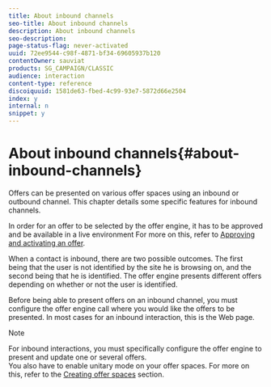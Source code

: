 ```yaml
---
title: About inbound channels
seo-title: About inbound channels
description: About inbound channels
seo-description: 
page-status-flag: never-activated
uuid: 72ee9544-c98f-4871-bf34-69605937b120
contentOwner: sauviat
products: SG_CAMPAIGN/CLASSIC
audience: interaction
content-type: reference
discoiquuid: 1581de63-fbed-4c99-93e7-5872d66e2504
index: y
internal: n
snippet: y
---
```


# About inbound channels{#about-inbound-channels}

Offers can be presented on various offer spaces using an inbound or outbound channel. This chapter details some specific features for inbound channels.

In order for an offer to be selected by the offer engine, it has to be approved and be available in a live environment For more on this, refer to [Approving and activating an offer](../../interaction/using/approving-and-activating-an-offer.md).

When a contact is inbound, there are two possible outcomes. The first being that the user is not identified by the site he is browsing on, and the second being that he is identified. The offer engine presents different offers depending on whether or not the user is identified.

Before being able to present offers on an inbound channel, you must configure the offer engine call where you would like the offers to be presented. In most cases for an inbound interaction, this is the Web page.

>[!NOTE]
>
>For inbound interactions, you must specifically configure the offer engine to present and update one or several offers.  
>You also have to enable unitary mode on your offer spaces. For more on this, refer to the [Creating offer spaces](../../interaction/using/creating-offer-spaces.md) section.

